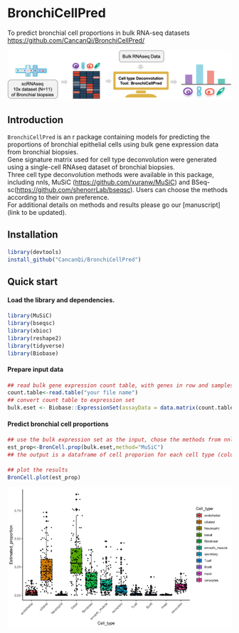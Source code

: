 # BronchiCellPred
To predict bronchial cell proportions in bulk RNA-seq datasets <br>
https://github.com/CancanQi/BronchiCellPred/

![introduction](https://github.com/CancanQi/BronchiCellPred/blob/ca0893d545d6adcac28c81b3ff6fd9d911f31ef4/introduction.png)

## Introduction

`BronchiCellPred` is an r package containing models for predicting the proportions of bronchial epithelial cells using bulk gene expression data from bronchial biopsies. <br>
Gene signature matrix used for cell type deconvolution were generated using a single-cell RNAseq dataset of bronchial biopsies.<br>
Three cell type deconvolution methods were available in this package, including nnls, MuSiC (https://github.com/xuranw/MuSiC) and BSeq-sc(https://github.com/shenorrLab/bseqsc). Users can choose the methods according to their own preference.  <br>
For additional details on methods and results please go our [manuscript](link to be updated).

## Installation
```R
library(devtools)
install_github("CancanQi/BronchiCellPred")
```

## Quick start

#### Load the library and dependencies.

```R
library(MuSiC)
library(bseqsc)
library(xbioc)
library(reshape2)
library(tidyverse)
library(Biobase)
```

#### Prepare input data

```R
## read bulk gene expression count table, with genes in row and samples in column
count.table<-read.table("your file name")
## convert count table to expression set
bulk.eset <- Biobase::ExpressionSet(assayData = data.matrix(count.table))
```

#### Predict bronchial cell proportions

```R
## use the bulk expression set as the input, chose the methods from nnls, MuSiC and bseq
est_prop<-BronCell.prop(bulk.eset,method="MuSiC")
## the output is a dataframe of cell proporion for each cell type (column) and each sample (row)

## plot the results
BronCell.plot(est_prop)

```
![result](https://github.com/CancanQi/BronchiCellPred/blob/ca0893d545d6adcac28c81b3ff6fd9d911f31ef4/main_result.png)


